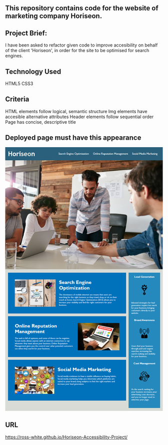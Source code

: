 ## This repository contains code for the website of marketing company Horiseon.

## Project Brief:
I have been asked to refactor given code to improve accesibility on behalf of the client 'Horiseon', in order for the site to be optimised for search engines.

## Technology Used
HTML5
CSS3

## Criteria
HTML elements follow logical, semantic structure
Img elements have accesible alternative attributes
Header elements follow sequential order
Page has concise, descriptive title

## Deployed page must have this appearance

![code refactor demo](assets\images\01-html-css-git-homework-demo.png)

## URL

https://ross-white.github.io/Horiseon-Accessibility-Project/
